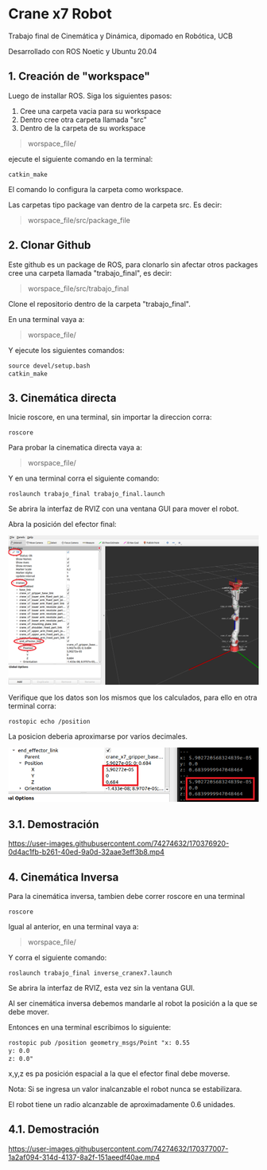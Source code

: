 # Crane x7 Robot
Trabajo final de Cinemática y Dinámica, dipomado en Robótica, UCB

Desarrollado con ROS Noetic y Ubuntu 20.04


## 1. Creación de "workspace"
Luego de installar ROS. Siga los siguientes pasos:
1. Cree una carpeta vacia para su workspace
2. Dentro cree otra carpeta llamada "src"
3. Dentro de la carpeta de su workspace

> worspace_file/

ejecute el siguiente comando en la terminal:
```
catkin_make
```
El comando lo configura la carpeta como workspace. 

Las carpetas tipo package van dentro de la carpeta src. Es decir:

> worspace_file/src/package_file

## 2. Clonar Github

Este github es un package de ROS, para clonarlo sin afectar otros packages cree una carpeta llamada "trabajo_final", es decir:

> worspace_file/src/trabajo_final

Clone el repositorio dentro de la carpeta "trabajo_final".

En una terminal vaya a:
> worspace_file/

Y ejecute los siguientes comandos:
```
source devel/setup.bash
catkin_make
```

## 3. Cinemática directa
Inicie roscore, en una terminal, sin importar la direccion corra:

```
roscore
```
Para probar la cinematica directa vaya a:
> worspace_file/

Y en una terminal corra el siguiente comando:
```
roslaunch trabajo_final trabajo_final.launch 
```
Se abrira la interfaz de RVIZ con una ventana GUI para mover el robot.

Abra la posición del efector final:

![alt text](https://github.com/WilberRojas/ROS-Crane-x7-Robot/blob/main/images/RVIZ_endeffector.png)

Verifique que los datos son los mismos que los calculados, para ello en otra terminal corra:

```
rostopic echo /position
```
La posicion deberia aproximarse por varios decimales.

![alt text](https://github.com/WilberRojas/ROS-Crane-x7-Robot/blob/main/images/RVIZ_vs_terminal.png)

## 3.1. Demostración

https://user-images.githubusercontent.com/74274632/170376920-0d4ac1fb-b261-40ed-9a0d-32aae3eff3b8.mp4

## 4. Cinemática Inversa

Para la cinemática inversa, tambien debe correr roscore en una terminal

```
roscore
```

Igual al anterior, en una terminal vaya a:
> worspace_file/

Y corra el siguiente comando:

```
roslaunch trabajo_final inverse_cranex7.launch
```

Se abrira la interfaz de RVIZ, esta vez sin la ventana GUI. 

Al ser cinemática inversa debemos mandarle al robot la posición a la que se debe mover. 

Entonces en una terminal escribimos lo siguiente:

```
rostopic pub /position geometry_msgs/Point "x: 0.55
y: 0.0
z: 0.0" 
```

x,y,z es pa posición espacial a la que el efector final debe moverse.

Nota: Si se ingresa un valor inalcanzable el robot nunca se estabilizara.

El robot tiene un radio alcanzable de aproximadamente 0.6 unidades. 

## 4.1. Demostración


https://user-images.githubusercontent.com/74274632/170377007-1a2af094-314d-4137-8a2f-151aeedf40ae.mp4
